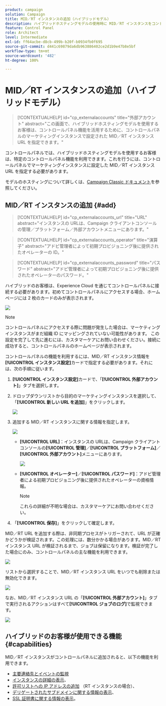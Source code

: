 ```yaml
---
product: campaign
solution: Campaign
title: MID／RT インスタンスの追加（ハイブリッドモデル）
description: ハイブリッドホスティングモデルの使用時に MID／RT インスタンスをコントロールパネルに追加する方法を説明します。
feature: Control Panel
role: Architect
level: Intermediate
exl-id: ff64acbe-d8cb-499b-b20f-b0934fb0f695
source-git-commit: d441c69879da6db963886402ce2d1b9e47b8e5bf
workflow-type: tm+mt
source-wordcount: '482'
ht-degree: 100%

---
```


# MID／RT インスタンスの追加（ハイブリッドモデル）

>[!CONTEXTUALHELP]
>id="cp_externalaccounts"
>title="外部アカウント"
>abstract="この画面で、ハイブリッドホスティングモデルを使用するお客様は、コントロールパネル機能を活用するために、コントロールパネルのマーケティングインスタンスで設定された MID／RT インスタンス URL を指定できます。"

コントロールパネルでは、ハイブリッドホスティングモデルを使用するお客様は、特定のコントロールパネル機能を利用できます。これを行うには、コントロールパネルでマーケティングインスタンスに設定した MID／RT インスタンス URL を指定する必要があります。

モデルのホスティングについて詳しくは、[Campaign Classic ドキュメント](https://experienceleague.adobe.com/docs/campaign-classic/using/installing-campaign-classic/architecture-and-hosting-models/hosting-models-lp/hosting-models.html?lang=ja)を参照してください。

## MID／RT インスタンスの追加 {#add}

>[!CONTEXTUALHELP]
>id="cp_externalaccounts_url"
>title="URL"
>abstract="インスタンスの URLは、Campaign クライアントコンソールの管理／プラットフォーム／外部アカウントメニューにあります。"

>[!CONTEXTUALHELP]
>id="cp_externalaccounts_operator"
>title="演算子"
>abstract="アドビ管理者によって初期プロビジョニング後に提供されたオペレーターの ID。"

>[!CONTEXTUALHELP]
>id="cp_externalaccounts_password"
>title="パスワード"
>abstract="アドビ管理者によって初期プロビジョニング後に提供されたオペレーターのパスワード。"

ハイブリッドのお客様は、Experience Cloud を通じてコントロールパネルに接続する必要があります。初めてコントロールパネルにアクセスする場合、ホームページには 2 枚のカードのみが表示されます。

![](assets/hybrid-homepage.png)

>[!NOTE]
>
>コントロールパネルにアクセスする際に問題が発生した場合は、マーケティングインスタンスがまだ組織 ID にマッピングされていない可能性があります。 この設定を完了して先に進むには、カスタマーケアにお問い合わせください。接続に成功すると、コントロールパネルのホームページが表示されます。

コントロールパネルの機能を利用するには、MID／RT インスタンス情報を&#x200B;**[!UICONTROL インスタンス設定]**&#x200B;カードで指定する必要があります。それには、次の手順に従います。

1. **[!UICONTROL インスタンス設定]**&#x200B;カードで、「**[!UICONTROL 外部アカウント]**」タブを選択します。

1. ドロップダウンリストから目的のマーケティングインスタンスを選択して、「**[!UICONTROL 新しい URL を追加]**」をクリックします。

   ![](assets/external-account-addbutton.png)

1. 追加する MID／RT インスタンスに関する情報を指定します。

   ![](assets/external-account-add.png)

   * **[!UICONTROL URL]**：インスタンスの URLは、Campaign クライアントコンソールの&#x200B;**[!UICONTROL 管理]**／**[!UICONTROL プラットフォーム]**／**[!UICONTROL 外部アカウント]**&#x200B;メニューにあります。

      ![](assets/external-account-url.png)

   * **[!UICONTROL オペレーター]**／**[!UICONTROL パスワード]**：アドビ管理者による初期プロビジョニング後に提供されたオペレーターの資格情報。

      >[!NOTE]
      >
      >これらの詳細が不明な場合は、カスタマーケアにお問い合わせください。

1. 「**[!UICONTROL 保存]**」をクリックして確定します。

MID／RT URL を追加する際は、非同期プロセスがトリガーされて、URL が正確かどうかが検証されます。この処理には、数分かかる場合があります。MID／RT インスタンス URL が検証されるまで、ジョブは保留になります。検証が完了した場合にのみ、コントロールパネルの主な機能を利用できます。

![](assets/external-account-pending.png)

リストから選択することで、MID／RT インスタンス URL をいつでも削除または無効化できます。

![](assets/external-account-edit.png)

なお、MID／RT インスタンス URL の「**[!UICONTROL 外部アカウント]**」タブで実行されるアクションはすべて&#x200B;**[!UICONTROL ジョブのログ]**&#x200B;で監視できます。

![](assets/external-account-logs.png)

## ハイブリッドのお客様が使用できる機能 {#capabilities}

MID／RT インスタンスがコントロールパネルに追加されると、以下の機能を利用できます。

* [主要連絡先とイベントの監視](../../service-events/service-events.md)
* [インスタンスの詳細の表示](../../instances-settings/using/instance-details.md)、
* [許可リストへの IP アドレスの追加](../../instances-settings/using/ip-allow-listing-instance-access.md) （RT インスタンスの場合）、
* [デリゲートされたサブドメインに関する情報の表示](../../subdomains-certificates/using/monitoring-subdomains.md)、
* [SSL 証明書に関する情報の表示](../../subdomains-certificates/using/monitoring-ssl-certificates.md)。
